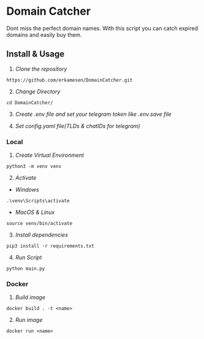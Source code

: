 # Domain Catcher

Dont miss the perfect domain names. With this script you can catch expired domains and easily buy them.


## Install & Usage

1. *Clone the repository*
```
https://github.com/erkamesen/DomainCatcher.git
```

2. *Change Directory*
```
cd DomainCatcher/
```

3. *Create .env file and set your telegram token like .env.save file*

4. *Set config.yaml file(TLDs & chatIDs for telegram)*
### Local

1. *Create Virtual Environment*
```
python3 -m venv venv
```

2. *Activate*
- *Windows*
```
.\venv\Scripts\activate
```
- *MacOS & Linux*
```
source venv/bin/activate
```

3. *Install dependencies*
```
pip3 install -r requirements.txt
```

4. *Run Script*
```
python main.py
```

### Docker

1. *Build image*
```
docker build . -t <name>
```
2. *Run image*
```
docker run <name>
```


